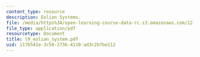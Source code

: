 ```yaml
---
content_type: resource
description: Eolian Systems.
file: /media/https%3A/open-learning-course-data-rc.s3.amazonaws.com/12-110-sedimentary-geology-fall-2004/117b541e3c5827364110ad3c2b7be112_l9_eolian_system.pdf
file_type: application/pdf
resourcetype: Document
title: l9_eolian_system.pdf
uid: 117b541e-3c58-2736-4110-ad3c2b7be112
---
```

